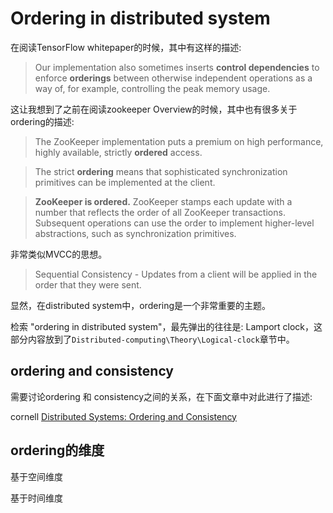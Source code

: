 # Ordering in distributed system

在阅读TensorFlow whitepaper的时候，其中有这样的描述:

> Our implementation also sometimes inserts **control dependencies** to enforce **orderings** between otherwise independent operations as a way of, for example, controlling the peak memory usage.

这让我想到了之前在阅读zookeeper Overview的时候，其中也有很多关于ordering的描述:

> The ZooKeeper implementation puts a premium on high performance, highly available, strictly **ordered** access. 



> The strict **ordering** means that sophisticated synchronization primitives can be implemented at the client.



> **ZooKeeper is ordered.** ZooKeeper stamps each update with a number that reflects the order of all ZooKeeper transactions. Subsequent operations can use the order to implement higher-level abstractions, such as synchronization primitives.

非常类似MVCC的思想。



> Sequential Consistency - Updates from a client will be applied in the order that they were sent.



显然，在distributed system中，ordering是一个非常重要的主题。

检索 "ordering in distributed system"，最先弹出的往往是: Lamport clock，这部分内容放到了`Distributed-computing\Theory\Logical-clock`章节中。

## ordering and consistency

需要讨论ordering 和 consistency之间的关系，在下面文章中对此进行了描述:

cornell [Distributed Systems: Ordering and Consistency](https://www.cs.cornell.edu/courses/cs6410/2018fa/slides/14-lamport-clocks.pdf)



## ordering的维度

基于空间维度

基于时间维度